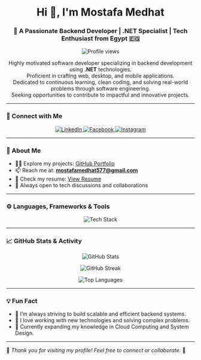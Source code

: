 <h1 align="center">Hi 👋, I'm Mostafa Medhat</h1>
<h3 align="center">🚀 A Passionate Backend Developer | .NET Specialist | Tech Enthusiast from Egypt 🇪🇬</h3>

<p align="center">
    <img src="https://komarev.com/ghpvc/?username=mostafamedhat19&label=Profile%20views&color=0e75b6&style=flat" alt="Profile views"/>
</p>

<p align="center">
    Highly motivated software developer specializing in backend development using <b>.NET</b> technologies.<br>
    Proficient in crafting web, desktop, and mobile applications.<br>
    Dedicated to continuous learning, clean coding, and solving real-world problems through software engineering.<br>
    Seeking opportunities to contribute to impactful and innovative projects.
</p>

---

### 🔗 Connect with Me
<p align="center">
  <a href="https://linkedin.com/in/mostafamedhat" target="_blank">
    <img src="https://skillicons.dev/icons?i=linkedin" alt="LinkedIn" />
  </a>
  <a href="https://fb.com/mostafa medhat" target="_blank">
    <img src="https://skillicons.dev/icons?i=facebook" alt="Facebook" />
  </a>
  <a href="https://instagram.com/mostafa medhat" target="_blank">
    <img src="https://skillicons.dev/icons?i=instagram" alt="Instagram" />
  </a>
</p>

---

### 🧠 About Me
- 👨‍💻 Explore my projects: [GitHub Portfolio](https://github.com/MostafaMedhat19)
- 📫 Reach me at: **mostafamedhat577@gmail.com**
- 📝 Check my resume: [View Resume](https://flowcv.com/resume/fsg5hgs1swr5)
- 💬 Always open to tech discussions and collaborations

---

### ⚙️ Languages, Frameworks & Tools
<p align="center">
  <img src="https://skillicons.dev/icons?i=dotnet,csharp,cpp,c,python,flutter,dart,js,html,css,mysql,git,figma,arduino" alt="Tech Stack" />
</p>

---

### 📈 GitHub Stats & Activity
<p align="center">
  <img src="https://github-readme-stats.vercel.app/api?username=mostafamedhat19&show_icons=true&theme=tokyonight" alt="GitHub Stats" />
</p>

<p align="center">
  <img src="https://github-readme-streak-stats.herokuapp.com/?user=mostafamedhat19&theme=tokyonight" alt="GitHub Streak" />
</p>

<p align="center">
  <img src="https://github-readme-stats.vercel.app/api/top-langs/?username=mostafamedhat19&layout=compact&theme=tokyonight" alt="Top Languages" />
</p>

---

### 💡 Fun Fact
- 🚀 I’m always striving to build scalable and efficient backend systems.
- 🔎 I love working with new technologies and solving complex problems.
- 🎯 Currently expanding my knowledge in Cloud Computing and System Design.

---

🌟 *Thank you for visiting my profile! Feel free to connect or collaborate.* 🌟
